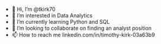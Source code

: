 - 👋 Hi, I’m @tkirk70
- 👀 I’m interested in Data Analytics
- 🌱 I’m currently learning Python and SQL
- 💞️ I’m looking to collaborate on finding an analyst position
- 📫 How to reach me linkedin.com/in/timothy-kirk-03a63b9

<!---
tkirk70/tkirk70 is a ✨ special ✨ repository because its `README.md` (this file) appears on your GitHub profile.
You can click the Preview link to take a look at your changes.
--->
